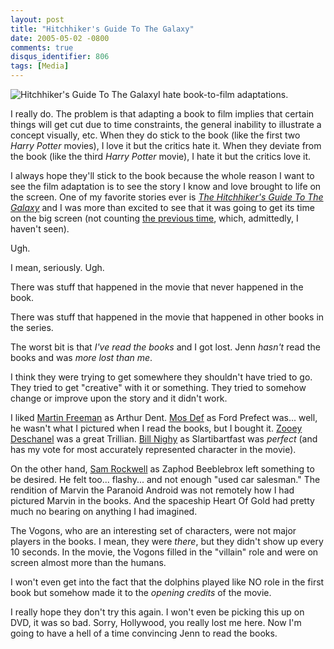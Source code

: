 ```yaml
---
layout: post
title: "Hitchhiker's Guide To The Galaxy"
date: 2005-05-02 -0800
comments: true
disqus_identifier: 806
tags: [Media]
---
```

![Hitchhiker's Guide To The
Galaxy](https://hyqi8g.dm2301.livefilestore.com/y2p_fthzLgNS-gLwljW7WdZor9kp_D4ce54SY9QfAgq6ssnGINGzELTdVZ6gIaf8E67ICE8oV5d6bDqRfG3I4-yrVZectYEfZYHimaZ6iJHELg/20050502h2g2.jpg?psid=1)I
hate book-to-film adaptations.
 
 I really do. The problem is that adapting a book to film implies that
certain things will get cut due to time constraints, the general
inability to illustrate a concept visually, etc. When they do stick to
the book (like the first two *Harry Potter* movies), I love it but the
critics hate it. When they deviate from the book (like the third *Harry
Potter* movie), I hate it but the critics love it.
 
 I always hope they'll stick to the book because the whole reason I want
to see the film adaptation is to see the story I know and love brought
to life on the screen. One of my favorite stories ever is [*The
Hitchhiker's Guide To The
Galaxy*](http://www.amazon.com/exec/obidos/ASIN/0345391802/mhsvortex)
and I was more than excited to see that it was going to get its time on
the big screen (not counting [the previous
time](http://www.amazon.com/exec/obidos/ASIN/B00005YUNJ/mhsvortex),
which, admittedly, I haven't seen).
 
 Ugh.
 
 I mean, seriously. Ugh.
 
 There was stuff that happened in the movie that never happened in the
book.
 
 There was stuff that happened in the movie that happened in other books
in the series.
 
 The worst bit is that *I've read the books* and I got lost. Jenn
*hasn't* read the books and was *more lost than me*.
 
 I think they were trying to get somewhere they shouldn't have tried to
go. They tried to get "creative" with it or something. They tried to
somehow change or improve upon the story and it didn't work.
 
 I liked [Martin Freeman](http://www.imdb.com/name/nm0293509/) as Arthur
Dent. [Mos Def](http://www.imdb.com/name/nm0080049/) as Ford Prefect
was... well, he wasn't what I pictured when I read the books, but I
bought it. [Zooey Deschanel](http://www.imdb.com/name/nm0221046/) was a
great Trillian. [Bill Nighy](http://www.imdb.com/name/nm0631490/) as
Slartibartfast was *perfect* (and has my vote for most accurately
represented character in the movie).
 
 On the other hand, [Sam Rockwell](http://www.imdb.com/name/nm0005377/)
as Zaphod Beeblebrox left something to be desired. He felt too...
flashy... and not enough "used car salesman." The rendition of Marvin
the Paranoid Android was not remotely how I had pictured Marvin in the
books. And the spaceship Heart Of Gold had pretty much no bearing on
anything I had imagined.
 
 The Vogons, who are an interesting set of characters, were not major
players in the books. I mean, they were *there*, but they didn't show up
every 10 seconds. In the movie, the Vogons filled in the "villain" role
and were on screen almost more than the humans.
 
 I won't even get into the fact that the dolphins played like NO role in
the first book but somehow made it to the *opening credits* of the
movie.
 
 I really hope they don't try this again. I won't even be picking this
up on DVD, it was so bad. Sorry, Hollywood, you really lost me here. Now
I'm going to have a hell of a time convincing Jenn to read the books.
